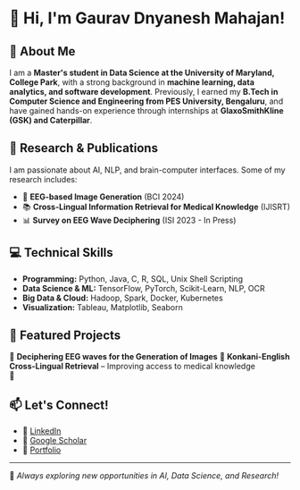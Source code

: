 # 👋 Hi, I'm Gaurav Dnyanesh Mahajan!  

## 🚀 About Me  
I am a **Master's student in Data Science at the University of Maryland, College Park**, with a strong background in **machine learning, data analytics, and software development**. Previously, I earned my **B.Tech in Computer Science and Engineering from PES University, Bengaluru**, and have gained hands-on experience through internships at **GlaxoSmithKline (GSK) and Caterpillar**.  

## 🔬 Research & Publications  
I am passionate about AI, NLP, and brain-computer interfaces. Some of my research includes:  
- 🧠 **EEG-based Image Generation** (BCI 2024)  
- 📚 **Cross-Lingual Information Retrieval for Medical Knowledge** (IJISRT)  
- 📊 **Survey on EEG Wave Deciphering** (ISI 2023 - In Press)  

## 💻 Technical Skills  
- **Programming:** Python, Java, C, R, SQL, Unix Shell Scripting  
- **Data Science & ML:** TensorFlow, PyTorch, Scikit-Learn, NLP, OCR  
- **Big Data & Cloud:** Hadoop, Spark, Docker, Kubernetes  
- **Visualization:** Tableau, Matplotlib, Seaborn  

## 📌 Featured Projects  
🔹 **Deciphering EEG waves for the Generation of Images**
🔹 **Konkani-English Cross-Lingual Retrieval** – Improving access to medical knowledge  
🔹   

## 📫 Let's Connect!  
- 💼 [LinkedIn](https://www.linkedin.com/in/gauravdnyaneshmahajan)  
- 🔬 [Google Scholar]([https://scholar.google.com/](https://scholar.google.com/citations?user=hiBGT0IAAAAJ&hl=en))   
- 📂 [Portfolio](https://github.com/Gaurav-22-11)  

---

🚀 *Always exploring new opportunities in AI, Data Science, and Research!*  
